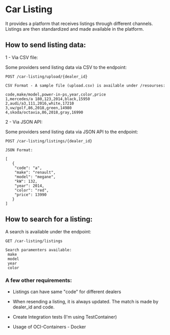 # Car Listing

It provides a platform that receives listings through different channels. Listings are then standardized and made available in the platform.

## How to send listing data:
1 - Via CSV file:

Some providers send listing data via CSV to the endpoint:

```
POST /car-listing/upload/{dealer_id}

CSV Format - A sample file (upload.csv) is available under /resourses:

code,make/model,power-in-ps,year,color,price
1,mercedes/a 180,123,2014,black,15950
2,audi/a3,111,2016,white,17210
3,vw/golf,86,2018,green,14980
4,skoda/octavia,86,2018,gray,16990

````

2 - Via JSON API:

Some providers send listing data via JSON API to the endpoint:
````
POST /car-listing/listings/{dealer_id}

JSON Format:

[
   {
    "code": "a",
    "make": "renault",
    "model": "megane",
    "kW": 132,
    "year": 2014,
    "color": "red",
    "price": 13990
   }
]
````
## How to search for a listing:
A search is available under the endpoint:
```
GET /car-listing/listings

Search paramenters available:
 make
 model 
 year  
 color
```

### A few other requirements:
- Listings can have same "code" for different dealers

- When resending a listing, it is always updated. The match is made by dealer_id and code.

- Create Integration tests (I'm using TestContainer)

- Usage of OCI-Containers - Docker
